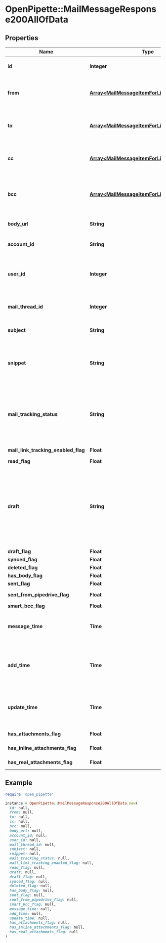 # OpenPipette::MailMessageResponse200AllOfData

## Properties

| Name | Type | Description | Notes |
| ---- | ---- | ----------- | ----- |
| **id** | **Integer** | ID of the mail message. | [optional] |
| **from** | [**Array&lt;MailMessageItemForListAllOfFromInner&gt;**](MailMessageItemForListAllOfFromInner.md) | The array of mail message sender (object) | [optional] |
| **to** | [**Array&lt;MailMessageItemForListAllOfFromInner&gt;**](MailMessageItemForListAllOfFromInner.md) | The array of mail message receiver (object) | [optional] |
| **cc** | [**Array&lt;MailMessageItemForListAllOfFromInner&gt;**](MailMessageItemForListAllOfFromInner.md) | The array of mail message copies (object) | [optional] |
| **bcc** | [**Array&lt;MailMessageItemForListAllOfFromInner&gt;**](MailMessageItemForListAllOfFromInner.md) | The array of mail message blind copies (object) | [optional] |
| **body_url** | **String** | The mail message body URL | [optional] |
| **account_id** | **String** | The connection account ID | [optional] |
| **user_id** | **Integer** | ID of the user whom mail message will be assigned to | [optional] |
| **mail_thread_id** | **Integer** | ID of the mail message thread | [optional] |
| **subject** | **String** | The subject of mail message | [optional] |
| **snippet** | **String** | The snippet of mail message. Snippet length is up to 225 characters. | [optional] |
| **mail_tracking_status** | **String** | The status of tracking mail message. Value is &#x60;null&#x60; if tracking is not enabled. | [optional] |
| **mail_link_tracking_enabled_flag** | **Float** |  | [optional][default to MAIL_LINK_TRACKING_ENABLED_FLAG::N0] |
| **read_flag** | **Float** |  | [optional][default to READ_FLAG::N0] |
| **draft** | **String** | If the mail message has a draft status then the value is the mail message object as JSON formatted string, otherwise &#x60;null&#x60;. | [optional] |
| **draft_flag** | **Float** |  | [optional][default to DRAFT_FLAG::N0] |
| **synced_flag** | **Float** |  | [optional][default to SYNCED_FLAG::N0] |
| **deleted_flag** | **Float** |  | [optional][default to DELETED_FLAG::N0] |
| **has_body_flag** | **Float** |  | [optional][default to HAS_BODY_FLAG::N0] |
| **sent_flag** | **Float** |  | [optional][default to SENT_FLAG::N0] |
| **sent_from_pipedrive_flag** | **Float** |  | [optional][default to SENT_FROM_PIPEDRIVE_FLAG::N0] |
| **smart_bcc_flag** | **Float** |  | [optional][default to SMART_BCC_FLAG::N0] |
| **message_time** | **Time** | Creation or receival time of the mail message | [optional] |
| **add_time** | **Time** | The insertion into the database time of the mail message | [optional] |
| **update_time** | **Time** | The updating time in the database of the mail message | [optional] |
| **has_attachments_flag** | **Float** |  | [optional][default to HAS_ATTACHMENTS_FLAG::N0] |
| **has_inline_attachments_flag** | **Float** |  | [optional][default to HAS_INLINE_ATTACHMENTS_FLAG::N0] |
| **has_real_attachments_flag** | **Float** |  | [optional][default to HAS_REAL_ATTACHMENTS_FLAG::N0] |

## Example

```ruby
require 'open_pipette'

instance = OpenPipette::MailMessageResponse200AllOfData.new(
  id: null,
  from: null,
  to: null,
  cc: null,
  bcc: null,
  body_url: null,
  account_id: null,
  user_id: null,
  mail_thread_id: null,
  subject: null,
  snippet: null,
  mail_tracking_status: null,
  mail_link_tracking_enabled_flag: null,
  read_flag: null,
  draft: null,
  draft_flag: null,
  synced_flag: null,
  deleted_flag: null,
  has_body_flag: null,
  sent_flag: null,
  sent_from_pipedrive_flag: null,
  smart_bcc_flag: null,
  message_time: null,
  add_time: null,
  update_time: null,
  has_attachments_flag: null,
  has_inline_attachments_flag: null,
  has_real_attachments_flag: null
)
```

